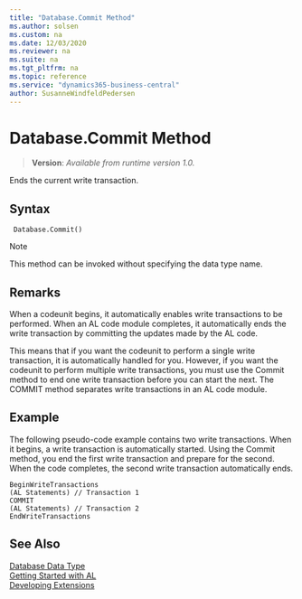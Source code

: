 ```yaml
---
title: "Database.Commit Method"
ms.author: solsen
ms.custom: na
ms.date: 12/03/2020
ms.reviewer: na
ms.suite: na
ms.tgt_pltfrm: na
ms.topic: reference
ms.service: "dynamics365-business-central"
author: SusanneWindfeldPedersen
---
```

[//]: # (START>DO_NOT_EDIT)
[//]: # (IMPORTANT:Do not edit any of the content between here and the END>DO_NOT_EDIT.)
[//]: # (Any modifications should be made in the .xml files in the ModernDev repo.)
# Database.Commit Method
> **Version**: _Available from runtime version 1.0._

Ends the current write transaction.


## Syntax
```
 Database.Commit()
```
> [!NOTE]
> This method can be invoked without specifying the data type name.



[//]: # (IMPORTANT: END>DO_NOT_EDIT)

## Remarks

When a codeunit begins, it automatically enables write transactions to be performed. When an AL code module completes, it automatically ends the write transaction by committing the updates made by the AL code.  

This means that if you want the codeunit to perform a single write transaction, it is automatically handled for you. However, if you want the codeunit to perform multiple write transactions, you must use the Commit method to end one write transaction before you can start the next. The COMMIT method separates write transactions in an AL code module.  

## Example

The following pseudo-code example contains two write transactions. When it begins, a write transaction is automatically started. Using the Commit method, you end the first write transaction and prepare for the second. When the code completes, the second write transaction automatically ends.  

```  
BeginWriteTransactions  
(AL Statements) // Transaction 1  
COMMIT  
(AL Statements) // Transaction 2  
EndWriteTransactions   
```  

## See Also

[Database Data Type](database-data-type.md)  
[Getting Started with AL](../../devenv-get-started.md)  
[Developing Extensions](../../devenv-dev-overview.md)